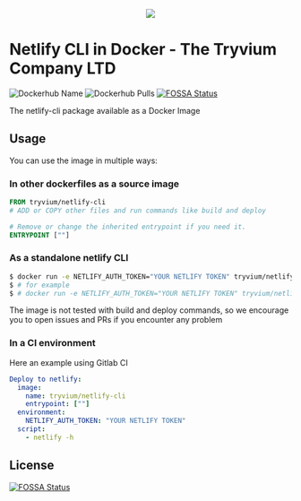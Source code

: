 <p align="center"><img src="https://res.cloudinary.com/tryvium/image/upload/v1551645701/company/logo-circle.png"/></p>

# Netlify CLI in Docker - The Tryvium Company LTD
![Dockerhub Name](https://img.shields.io/badge/dockerhub-tryvium%2Fnetlify--cli-blue)
![Dockerhub Pulls](https://img.shields.io/docker/pulls/tryvium/netlify-cli.svg)
[![FOSSA Status](https://app.fossa.com/api/projects/git%2Bgithub.com%2Ftryvium-travels%2Fdocker-netlify-cli.svg?type=shield)](https://app.fossa.com/projects/git%2Bgithub.com%2Ftryvium-travels%2Fdocker-netlify-cli?ref=badge_shield)

The netlify-cli package available as a Docker Image

## Usage

You can use the image in multiple ways:

### In other dockerfiles as a source image

``` Dockerfile
FROM tryvium/netlify-cli
# ADD or COPY other files and run commands like build and deploy

# Remove or change the inherited entrypoint if you need it.
ENTRYPOINT [""]
```

### As a standalone netlify CLI

``` bash
$ docker run -e NETLIFY_AUTH_TOKEN="YOUR NETLIFY TOKEN" tryvium/netlify-cli # command and parameters ...
$ # for example
$ # docker run -e NETLIFY_AUTH_TOKEN="YOUR NETLIFY TOKEN" tryvium/netlify-cli deploy
```

The image is not tested with build and deploy commands, so we encourage you to open issues and PRs if
you encounter any problem

### In a CI environment

Here an example using Gitlab CI

``` yaml
Deploy to netlify:
  image: 
    name: tryvium/netlify-cli
    entrypoint: [""]
  environment: 
    NETLIFY_AUTH_TOKEN: "YOUR NETLIFY TOKEN"
  script: 
    - netlify -h
```


## License
[![FOSSA Status](https://app.fossa.com/api/projects/git%2Bgithub.com%2Ftryvium-travels%2Fdocker-netlify-cli.svg?type=large)](https://app.fossa.com/projects/git%2Bgithub.com%2Ftryvium-travels%2Fdocker-netlify-cli?ref=badge_large)